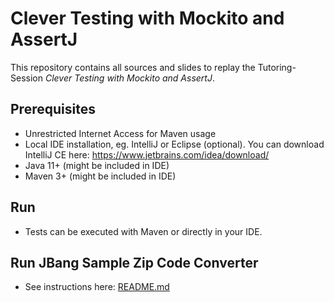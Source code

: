 # Clever Testing with Mockito and AssertJ

This repository contains all sources and slides to replay the Tutoring-Session *Clever Testing with Mockito and AssertJ*.

## Prerequisites

* Unrestricted Internet Access for Maven usage
* Local IDE installation, eg. IntelliJ or Eclipse (optional). You can download IntelliJ CE here: https://www.jetbrains.com/idea/download/
* Java 11+ (might be included in IDE)
* Maven 3+ (might be included in IDE)

## Run

* Tests can be executed with Maven or directly in your IDE.

## Run JBang Sample Zip Code Converter

* See instructions here: [README.md](jbang/README.md)
